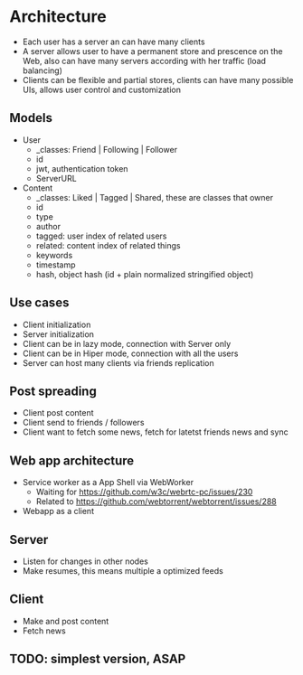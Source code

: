# Architecture

- Each user has a server an can have many clients
- A server allows user to have a permanent store and prescence on the Web, also can have many servers according with her traffic (load balancing)
- Clients can be flexible and partial stores, clients can have many possible UIs, allows user control and customization

## Models

- User
  - _classes: Friend | Following | Follower
  - id
  - jwt, authentication token
  - ServerURL
- Content
  - _classes: Liked | Tagged | Shared, these are classes that owner
  - id
  - type
  - author
  - tagged: user index of related users
  - related: content index of related things
  - keywords
  - timestamp
  - hash, object hash (id + plain normalized stringified object)

## Use cases

- Client initialization
- Server initialization
- Client can be in lazy mode, connection with Server only
- Client can be in Hiper mode, connection with all the users
- Server can host many clients via friends replication

## Post spreading

- Client post content
- Client send to friends / followers
- Client want to fetch some news, fetch for latetst friends news and sync

## Web app architecture

- Service worker as a App Shell via WebWorker
  - Waiting for https://github.com/w3c/webrtc-pc/issues/230
  - Related to https://github.com/webtorrent/webtorrent/issues/288
- Webapp as a client

## Server

- Listen for changes in other nodes
- Make resumes, this means multiple a optimized feeds

## Client

- Make and post content
- Fetch news

## TODO: simplest version, ASAP

